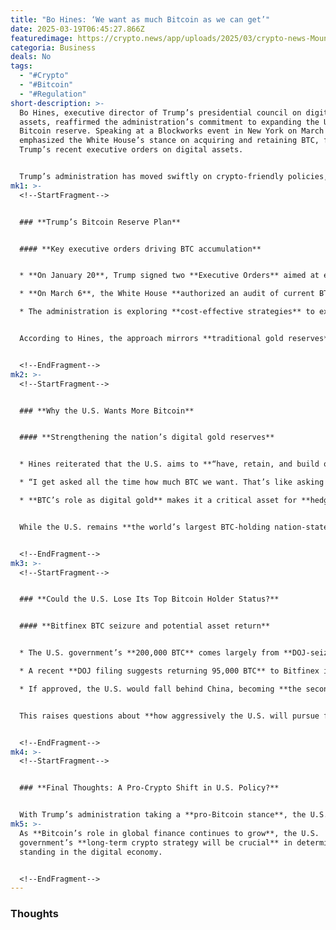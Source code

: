```yaml
---
title: "Bo Hines: ‘We want as much Bitcoin as we can get’"
date: 2025-03-19T06:45:27.866Z
featuredimage: https://crypto.news/app/uploads/2025/03/crypto-news-Mount-Rushmore-Bitcoin-option02-1380x820.webp
categoria: Business
deals: No
tags:
  - "#Crypto"
  - "#Bitcoin"
  - "#Regulation"
short-description: >-
  Bo Hines, executive director of Trump’s presidential council on digital
  assets, reaffirmed the administration’s commitment to expanding the U.S.
  Bitcoin reserve. Speaking at a Blockworks event in New York on March 18, Hines
  emphasized the White House’s stance on acquiring and retaining BTC, following
  Trump’s recent executive orders on digital assets.


  Trump’s administration has moved swiftly on crypto-friendly policies, including a Bitcoin reserve audit and strategies to increase national BTC holdings. With an estimated 200,000 BTC already under U.S. control, the government is actively exploring “budget neutral” methods to accumulate more.
mk1: >-
  <!--StartFragment-->


  ### **Trump’s Bitcoin Reserve Plan**


  #### **Key executive orders driving BTC accumulation**


  * **On January 20**, Trump signed two **Executive Orders** aimed at establishing a **digital asset regulatory framework** and a **U.S. Bitcoin reserve**.

  * **On March 6**, the White House **authorized an audit of current BTC holdings** to assess opportunities for future acquisitions.

  * The administration is exploring **cost-effective strategies** to expand reserves **without adding to the national deficit**.


  According to Hines, the approach mirrors **traditional gold reserves**, positioning **Bitcoin as a key strategic asset** for the U.S. economy.


  <!--EndFragment-->
mk2: >-
  <!--StartFragment-->


  ### **Why the U.S. Wants More Bitcoin**


  #### **Strengthening the nation’s digital gold reserves**


  * Hines reiterated that the U.S. aims to **“have, retain, and build on”** its BTC holdings.

  * “I get asked all the time how much BTC we want. That’s like asking a country how much gold do you want? **As much as we can get**,” Hines stated.

  * **BTC’s role as digital gold** makes it a critical asset for **hedging against economic uncertainty and inflation**.


  While the U.S. remains **the world’s largest BTC-holding nation-state**, its dominance could be challenged by **upcoming legal rulings**.


  <!--EndFragment-->
mk3: >-
  <!--StartFragment-->


  ### **Could the U.S. Lose Its Top Bitcoin Holder Status?**


  #### **Bitfinex BTC seizure and potential asset return**


  * The U.S. government’s **200,000 BTC** comes largely from **DOJ-seized criminal assets**, including the **Silk Road and Bitfinex cases**.

  * A recent **DOJ filing suggests returning 95,000 BTC** to Bitfinex in 2026.

  * If approved, the U.S. would fall behind China, becoming **the second-largest BTC-holding nation**.


  This raises questions about **how aggressively the U.S. will pursue further Bitcoin accumulation**, given potential **regulatory and economic implications**.


  <!--EndFragment-->
mk4: >-
  <!--StartFragment-->


  ### **Final Thoughts: A Pro-Crypto Shift in U.S. Policy?**


  With Trump’s administration taking a **pro-Bitcoin stance**, the U.S. is actively working to **secure and expand its BTC reserves**. However, challenges remain, including **legal battles over seized assets and competition from other nations**.
mk5: >-
  As **Bitcoin’s role in global finance continues to grow**, the U.S.
  government’s **long-term crypto strategy will be crucial** in determining its
  standing in the digital economy.


  <!--EndFragment-->
---
```

### **Thoughts**